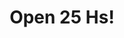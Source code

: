 ---
title: "Open 25 Hs!"
url: /ciudad-autonoma-de-buenos-aires/open-25-hs-avenida-cabildo/
shop: comodidad
---